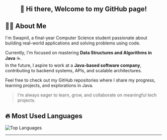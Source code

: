 <h2 align="center">👋 Hi there, Welcome to my GitHub page!</h2>

## 🙋‍♂️ About Me

I'm Swapnil, a final-year Computer Science student passionate about building real-world applications and solving problems using code.

Currently, I'm focused on mastering **Data Structures and Algorithms in Java** ☕.  
In the future, I aspire to work at a **Java-based software company**, contributing to backend systems, APIs, and scalable architectures.

Feel free to check out my GitHub repositories where I share my progress, learning projects, and explorations in Java.

> I'm always eager to learn, grow, and collaborate on meaningful tech projects.


## 🔥 Most Used Languages

![Top Languages](https://github-readme-stats.vercel.app/api/top-langs/?username=SwapnilAndDev046&layout=compact&theme=dark&hide_border=true&langs_count=10&count_private=true)

---


